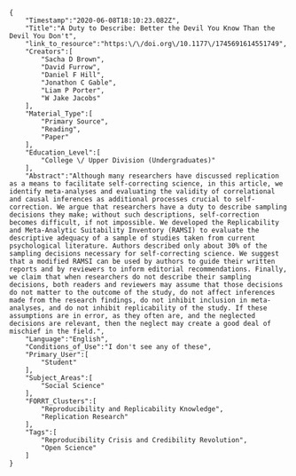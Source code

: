 
    {
        "Timestamp":"2020-06-08T18:10:23.082Z",
        "Title":"A Duty to Describe: Better the Devil You Know Than the Devil You Don't",
        "link_to_resource":"https:\/\/doi.org\/10.1177\/1745691614551749",
        "Creators":[
            "Sacha D Brown",
            "David Furrow",
            "Daniel F Hill",
            "Jonathon C Gable",
            "Liam P Porter",
            "W Jake Jacobs"
        ],
        "Material_Type":[
            "Primary Source",
            "Reading",
            "Paper"
        ],
        "Education_Level":[
            "College \/ Upper Division (Undergraduates)"
        ],
        "Abstract":"Although many researchers have discussed replication as a means to facilitate self-correcting science, in this article, we identify meta-analyses and evaluating the validity of correlational and causal inferences as additional processes crucial to self-correction. We argue that researchers have a duty to describe sampling decisions they make; without such descriptions, self-correction becomes difficult, if not impossible. We developed the Replicability and Meta-Analytic Suitability Inventory (RAMSI) to evaluate the descriptive adequacy of a sample of studies taken from current psychological literature. Authors described only about 30% of the sampling decisions necessary for self-correcting science. We suggest that a modified RAMSI can be used by authors to guide their written reports and by reviewers to inform editorial recommendations. Finally, we claim that when researchers do not describe their sampling decisions, both readers and reviewers may assume that those decisions do not matter to the outcome of the study, do not affect inferences made from the research findings, do not inhibit inclusion in meta-analyses, and do not inhibit replicability of the study. If these assumptions are in error, as they often are, and the neglected decisions are relevant, then the neglect may create a good deal of mischief in the field.",
        "Language":"English",
        "Conditions_of_Use":"I don't see any of these",
        "Primary_User":[
            "Student"
        ],
        "Subject_Areas":[
            "Social Science"
        ],
        "FORRT_Clusters":[
            "Reproducibility and Replicability Knowledge",
            "Replication Research"
        ],
        "Tags":[
            "Reproducibility Crisis and Credibility Revolution",
            "Open Science"
        ]
    }
